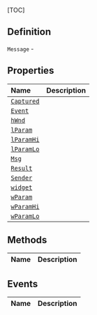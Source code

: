 [TOC]
## Definition

`Message` - 

## Properties
|Name|Description|
| :------------ | :------------ |
|[`Captured`]("Message.Captured.md")||
|[`Event`]("Message.Event.md")||
|[`hWnd`]("Message.hWnd.md")||
|[`lParam`]("Message.lParam.md")||
|[`lParamHi`]("Message.lParamHi.md")||
|[`lParamLo`]("Message.lParamLo.md")||
|[`Msg`]("Message.Msg.md")||
|[`Result`]("Message.Result.md")||
|[`Sender`]("Message.Sender.md")||
|[`widget`]("Message.widget.md")||
|[`wParam`]("Message.wParam.md")||
|[`wParamHi`]("Message.wParamHi.md")||
|[`wParamLo`]("Message.wParamLo.md")||

## Methods
|Name|Description|
| :------------ | :------------ |
## Events
|Name|Description|
| :------------ | :------------ |
